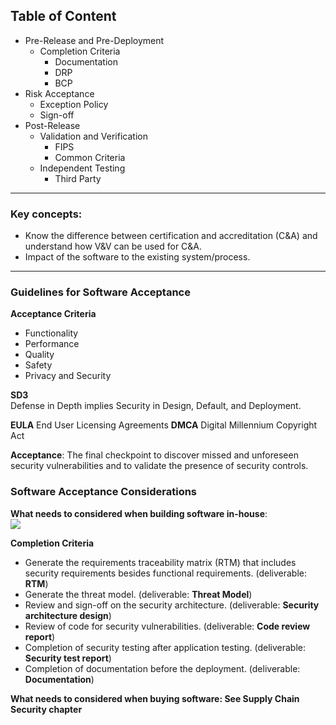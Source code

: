 ## Table of Content

- Pre-Release and Pre-Deployment
	- Completion Criteria
		- Documentation
		- DRP
		- BCP
- Risk Acceptance
	- Exception Policy
	- Sign-off
- Post-Release
	- Validation and Verification
		- FIPS
		- Common Criteria
	- Independent Testing
		- Third Party

---

### Key concepts:
-   Know the difference between certification and accreditation (C&A) and understand how V&V can be used for C&A.
- Impact of the software to the existing system/process.

---
### Guidelines for Software Acceptance

**Acceptance Criteria**  
- Functionality
- Performance
- Quality
- Safety
- Privacy and Security

**SD3**  
Defense in Depth implies Security in Design, Default, and Deployment.

**EULA** End User Licensing Agreements
**DMCA** Digital Millennium Copyright Act

**Acceptance**: The final checkpoint to discover missed and unforeseen security vulnerabilities and to validate the presence of security controls.

### Software Acceptance Considerations
**What needs to considered when building software in-house**:  
![](https://lh3.googleusercontent.com/aty-udi1Qnisxl0mj8jQsrCYli0prEc6PPl_Jq6-MAF8cdIBu8P6oJpK8LQhwPlsEEVEMMU61f5bxA)

**Completion Criteria**  
- Generate the requirements traceability matrix (RTM) that includes security requirements besides functional requirements. (deliverable: **RTM**)
- Generate the threat model. (deliverable: **Threat Model**)
- Review and sign-off on the security architecture. (deliverable: **Security architecture design**)
- Review of code for security vulnerabilities. (deliverable: **Code review report**)
- Completion of security testing after application testing. (deliverable: **Security test report**)
- Completion of documentation before the deployment. (deliverable: **Documentation**)


**What needs to considered when buying software: See Supply Chain Security chapter**  

<!--stackedit_data:
eyJoaXN0b3J5IjpbLTExOTQ4MjA5MzAsNTY2OTQwMDEyLDEyNj
AxNTg1MTIsMTM4OTM1OTEzMyw2NzkzNjAyOTcsMTQ3NjMwNTc3
NywtNzQ3MDUzNjM0LC03MzI0NzI2MTgsLTE3NjIxNjAxOTksMj
A3MzQyOTM0Myw2NzU4MTI5NSwxNDA4OTQ4MjE4XX0=
-->